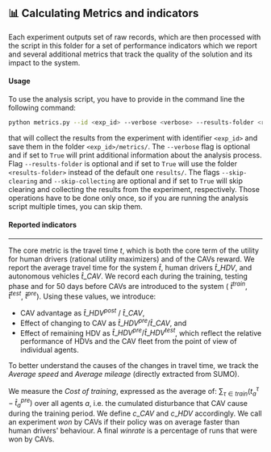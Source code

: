 ## 📊 Calculating Metrics and indicators  

Each experiment outputs set of raw records, which are then processed with the script in this folder for a set of performance indicators which we report and several additional metrics that track the quality of the solution and its impact to the system.

#### Usage

To use the analysis script, you have to provide in the command line the following command:

```bash
python metrics.py --id <exp_id> --verbose <verbose> --results-folder <results-folder> --skip-clearing <skip-clearing> --skip-collecting <skip-collecting>
```

that will collect the results from the experiment with identifier ```<exp_id>``` and save them in the folder ```<exp_id>/metrics/```. The ```--verbose``` flag is optional and if set to ```True``` will print additional information about the analysis process. Flag ```--results-folder``` is optional and if set to ```True``` will use the folder ```<results-folder>``` instead of the default one ```results/```. The flags ```--skip-clearing``` and ```--skip-collecting``` are optional and if set to ```True``` will skip clearing and collecting the results from the experiment, respectively. Those operations have to be done only once, so if you are running the analysis script multiple times, you can skip them.

#### Reported indicators
---

The core metric is the travel time $t$, which is both the core term of the utility for human drivers (rational utility maximizers) and of the CAVs reward.
We report the average travel time for the system $\hat{t}$, human drivers $\hat{t}\_{HDV}$, and autonomous vehicles $\hat{t}\_{CAV}$. We record each during the training, testing phase and for 50 days before CAVs are introduced to the system ( $\hat{t}^{train}, \hat{t}^{test}$, $\hat{t}^{pre}$). Using these values, we introduce: 

-  CAV advantage as  $\hat{t}\_{HDV}^{post}$ / $\hat{t}\_{CAV}$, 
-  Effect of changing to CAV as ${\hat{t}\_{HDV}^{pre}}/{\hat{t}\_{CAV}}$, and
-  Effect of remaining HDV as ${\hat{t}\_{HDV}^{pre}}/{\hat{t}\_{HDV}^{test}}$, which reflect the relative performance of HDVs and the CAV fleet from the point of view of individual agents.

To better understand the causes of the changes in travel time, we track the _Average speed_ and _Average mileage_ (directly extracted from SUMO). 

We measure the _Cost of training_, expressed as the average of: $\sum_{\tau \in train}(t^\tau_a - \hat{t}^{pre}_a)$ over all agents $a$, i.e. the cumulated disturbance that CAV cause during the training period. We define $c\_{CAV}$ and $c\_{HDV}$ accordingly.
We call an experiment _won_ by CAVs if their policy was on average faster than human drivers' behaviour. A final _winrate_ is a percentage of runs that were won by CAVs.
